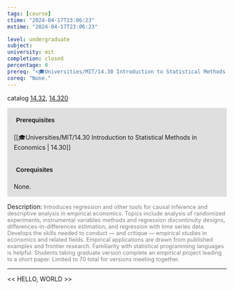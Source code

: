 ```yaml
---
tags: [course]
ctime: "2024-04-17T23:06:23"
mstime: "2024-04-17T23:06:23"

level: undergraduate
subject: 
university: mit
completion: closed
percentage: 0
prereq: "<🎓Universities/MIT/14.30 Introduction to Statistical Methods in Economics>"
coreq: "None."
---
```


catalog [14.32](http://student.mit.edu/catalog/m14a.html#14.32), [14.320](http://student.mit.edu/catalog/m14a.html#14.320)

<span style="display: block; padding: 15px; background-color: rgb(100, 100, 100, 0.2);"><font id="m_prereq937_0" style="display: block; font-family: Arial, sans-serif; font-weight: bold; padding: 5px">Prerequisites</font><br><span id="prereq937_0">[[🎓Universities/MIT/14.30 Introduction to Statistical Methods in Economics | 14.30]]</span></span>
<span style="display: block; padding: 15px; background-color: rgb(100, 100, 100, 0.2);"><font id="m_coreq937_0" style="display: block; font-family: Arial, sans-serif; font-weight: bold; padding: 5px">Corequisites</font><br><span id="coreq937_0">None.</span></span>

<font style="">Description:</font>
<font style="color: grey; font-size: 0.8rem;">Introduces regression and other tools for causal inference and descriptive analysis in empirical economics. Topics include analysis of randomized experiments, instrumental variables methods and regression discontinuity designs, differences-in-differences estimation, and regression with time series data. Develops the skills needed to conduct — and critique — empirical studies in economics and related fields. Empirical applications are drawn from published examples and frontier research. Familiarity with statistical programming languages is helpful. Students taking graduate version complete an empirical project leading to a short paper. Limited to 70 total for versions meeting together.</font>



---

<< HELLO, WORLD >>
